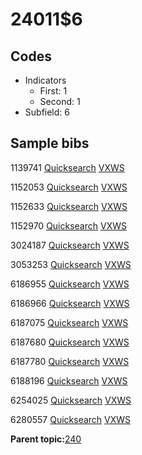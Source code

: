 # 24011$6

## Codes

-   Indicators
    -   First: 1
    -   Second: 1
-   Subfield: 6

## Sample bibs

1139741 [Quicksearch](https://search.library.yale.edu/catalog/1139741) [VXWS](http://prodorbis.library.yale.edu:7014/vxws/GetHoldingsService?bibId=1139741)

1152053 [Quicksearch](https://search.library.yale.edu/catalog/1152053) [VXWS](http://prodorbis.library.yale.edu:7014/vxws/GetHoldingsService?bibId=1152053)

1152633 [Quicksearch](https://search.library.yale.edu/catalog/1152633) [VXWS](http://prodorbis.library.yale.edu:7014/vxws/GetHoldingsService?bibId=1152633)

1152970 [Quicksearch](https://search.library.yale.edu/catalog/1152970) [VXWS](http://prodorbis.library.yale.edu:7014/vxws/GetHoldingsService?bibId=1152970)

3024187 [Quicksearch](https://search.library.yale.edu/catalog/3024187) [VXWS](http://prodorbis.library.yale.edu:7014/vxws/GetHoldingsService?bibId=3024187)

3053253 [Quicksearch](https://search.library.yale.edu/catalog/3053253) [VXWS](http://prodorbis.library.yale.edu:7014/vxws/GetHoldingsService?bibId=3053253)

6186955 [Quicksearch](https://search.library.yale.edu/catalog/6186955) [VXWS](http://prodorbis.library.yale.edu:7014/vxws/GetHoldingsService?bibId=6186955)

6186966 [Quicksearch](https://search.library.yale.edu/catalog/6186966) [VXWS](http://prodorbis.library.yale.edu:7014/vxws/GetHoldingsService?bibId=6186966)

6187075 [Quicksearch](https://search.library.yale.edu/catalog/6187075) [VXWS](http://prodorbis.library.yale.edu:7014/vxws/GetHoldingsService?bibId=6187075)

6187680 [Quicksearch](https://search.library.yale.edu/catalog/6187680) [VXWS](http://prodorbis.library.yale.edu:7014/vxws/GetHoldingsService?bibId=6187680)

6187780 [Quicksearch](https://search.library.yale.edu/catalog/6187780) [VXWS](http://prodorbis.library.yale.edu:7014/vxws/GetHoldingsService?bibId=6187780)

6188196 [Quicksearch](https://search.library.yale.edu/catalog/6188196) [VXWS](http://prodorbis.library.yale.edu:7014/vxws/GetHoldingsService?bibId=6188196)

6254025 [Quicksearch](https://search.library.yale.edu/catalog/6254025) [VXWS](http://prodorbis.library.yale.edu:7014/vxws/GetHoldingsService?bibId=6254025)

6280557 [Quicksearch](https://search.library.yale.edu/catalog/6280557) [VXWS](http://prodorbis.library.yale.edu:7014/vxws/GetHoldingsService?bibId=6280557)

**Parent topic:**[240](../../tags/240/240.md)

